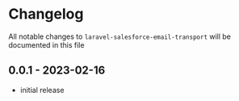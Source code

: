 # Changelog

All notable changes to `laravel-salesforce-email-transport` will be documented in this file

## 0.0.1 - 2023-02-16

- initial release
